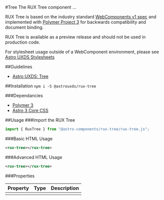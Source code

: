 #Tree
The RUX Tree component …

RUX Tree is based on the industry standard [WebComponents v1 spec](https://html.spec.whatwg.org/multipage/custom-elements.html) and implemented with [Polymer Project 3](https://www.polymer-project.org) for backwards compatibility and document binding.

RUX Tree is available as a preview release and should not be used in production code.

For stylesheet usage outside of a WebComponent environment, please see [Astro UXDS Stylesheets](https://bitbucket.org/rocketcom/astro-styles)

##Guidelines

* [Astro UXDS: Tree](http://www.astrouxds.com/library/tree)

##Installation
`npm i -S @astrouxds/rux-tree`

###Dependancies

* [Polymer 3](https://www.polymer-project.com)
* [Astro 3 Core CSS](https://bitbucket.org/rocketcom/astro-styles/src/master/)

##Usage
###Import the RUX Tree

```javascript
import { RuxTree } from "@astro-components/rux-tree/rux-tree.js";
```

###Basic HTML Usage

```xml
<rux-tree></rux-tree>
```

###Advanced HTML Usage

```xml
<rux-tree></rux-tree>
```

###Properties

| Property | Type | Description |
| -------- | ---- | ----------- |
|          |      |             |  |
